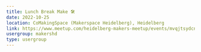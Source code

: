 ```yaml
---
title: Lunch Break Make 🛠️
date: 2022-10-25
location: CoMakingSpace (Makerspace Heidelberg), Heidelberg
link: https://www.meetup.com/heidelberg-makers-meetup/events/mvqjtsydcnbhc/
usergroup: makershd
type: usergroup
---
```

